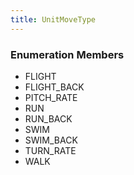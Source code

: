 ```yaml
---
title: UnitMoveType
---
```






### Enumeration Members
- FLIGHT
- FLIGHT\_BACK
- PITCH\_RATE
- RUN
- RUN\_BACK
- SWIM
- SWIM\_BACK
- TURN\_RATE
- WALK
